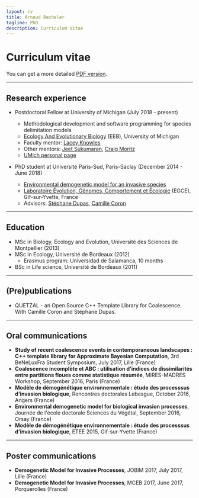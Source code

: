 ```yaml
---
layout: cv
title: Arnaud Becheler
tagline: PhD
description: Curriculum Vitae
---
```


# Curriculum vitae

You can get a more detailed [PDF version](../pdfs/cv.pdf).

**********************************

## Research experience

* Postdoctoral Fellow at University of Michigan (July 2018 - present)
  * Methodological development and software programming for species delimitation models
  * [Ecology And Evolutionary Biology](https://lsa.umich.edu/eeb) (EEB), University of Michigan
  * Faculty mentor: [Lacey Knowles](https://lsa.umich.edu/eeb/people/faculty/knowlesl.html)
  * Other mentors: [Jeet Sukumaran](http://jeetblogs.org/), [Craig Moritz](http://biology.anu.edu.au/people/craig-moritz)
  * [UMich personal page](https://lsa.umich.edu/eeb/people/postdoctoral-fellows/arnaud-becheler.html)

* PhD student at Université Paris-Sud, Paris-Saclay (December 2014 - June 2018)
  * [Environmental demogenetic model for an invasive species](http://www.theses.fr/s143741)
  * [Laboratoire Évolution, Génomes, Comportement et Écologie](http://www.egce.cnrs-gif.fr/?lang=en) (EGCE), Gif-sur-Yvette, France
  * Advisors: [Stéphane Dupas](http://www.egce.cnrs-gif.fr/?p=722), [Camille Coron](https://www.math.u-psud.fr/~ccoron/)  

**********************************

## Education

* MSc in Biology, Ecology and Evolution, Université des Sciences de Montpellier (2013)
* MSc in Ecology, Université de Bordeaux (2012)
  * Erasmus program: Universidad de Salamanca, 10 months
* BSc in Life science, Université de Bordeaux (2011)

**********************************

## (Pre)publications

* QUETZAL - an Open Source C++ Template Library for Coalescence. With Camille Coron and Stéphane Dupas.

**********************************

## Oral communications

* **Study of recent coalescence events in contemporaneous landscapes : C++ template library for Approximate Bayesian Computation**, 3rd BeNeLuxFra Student Symposium, July 2017, Lille (France)
* **Coalescence incomplète et ABC : utilisation d’indices de dissimilarités entre partitions floues comme statistique résumée**, MIRES-MADRES Workshop, September 2016, Paris (France)
* **Modèle de démogénétique environnementale : étude des processsus d’invasion biologique**, Rencontres doctorales Lebesgue, October 2016, Angers (France)
* **Environmental demogenetic model for biological invasion processes**, Journée de l'école doctorale Sciences du Végétal, September 2016, Orsay (France)
* **Modèle de démogénétique environnementale : étude des processsus d’invasion biologique**, ETEE 2015, Gif-sur-Yvette (France)

**********************************

## Poster communications

* **Demogenetic Model for Invasive Processes**, JOBIM 2017, July 2017, Lille (France)
* **Demogenetic Model for Invasive Processes**, MCEB 2017, June 2017, Porquerolles (France)
